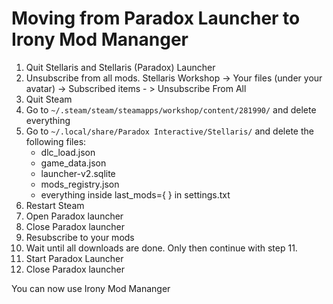 # Moving from Paradox Launcher to Irony Mod Mananger
1. Quit Stellaris and Stellaris (Paradox) Launcher
2. Unsubscribe from all mods. Stellaris Workshop -> Your files (under your avatar) -> Subscribed items - > Unsubscribe From All
3. Quit Steam
4. Go to `~/.steam/steam/steamapps/workshop/content/281990/` and delete everything
5. Go to `~/.local/share/Paradox Interactive/Stellaris/` and delete the following files:
	 + dlc_load.json
	 + game_data.json
	 + launcher-v2.sqlite
	 + mods_registry.json
	 + everything inside last_mods={ } in settings.txt
6. Restart Steam
7. Open Paradox launcher
8. Close Paradox launcher
9. Resubscribe to your mods
10. Wait until all downloads are done. Only then continue with step 11.
11. Start Paradox Launcher
12. Close Paradox launcher

You can now use Irony Mod Mananger
